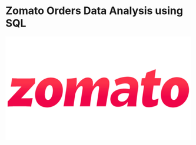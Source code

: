 # Zomato Orders Data Analysis using SQL
![Zomato logo](https://github.com/Megha120900/zomato-sql_project/blob/main/Zomato-Logo.png)
